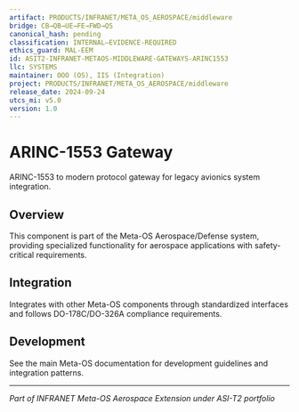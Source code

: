 ```yaml
---
artifact: PRODUCTS/INFRANET/META_OS_AEROSPACE/middleware
bridge: CB→QB→UE→FE→FWD→QS
canonical_hash: pending
classification: INTERNAL–EVIDENCE-REQUIRED
ethics_guard: MAL-EEM
id: ASIT2-INFRANET-METAOS-MIDDLEWARE-GATEWAYS-ARINC1553
llc: SYSTEMS
maintainer: OOO (OS), IIS (Integration)
project: PRODUCTS/INFRANET/META_OS_AEROSPACE/middleware
release_date: 2024-09-24
utcs_mi: v5.0
version: 1.0
---
```


# ARINC-1553 Gateway

ARINC-1553 to modern protocol gateway for legacy avionics system integration.

## Overview

This component is part of the Meta-OS Aerospace/Defense system, providing specialized functionality for aerospace applications with safety-critical requirements.

## Integration

Integrates with other Meta-OS components through standardized interfaces and follows DO-178C/DO-326A compliance requirements.

## Development

See the main Meta-OS documentation for development guidelines and integration patterns.

---

*Part of INFRANET Meta-OS Aerospace Extension under ASI-T2 portfolio*
